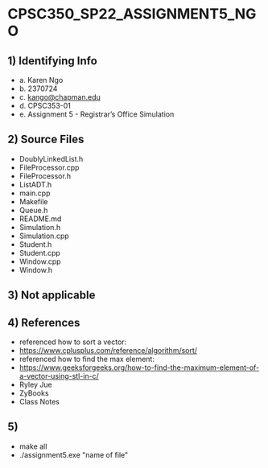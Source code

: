 # CPSC350_SP22_ASSIGNMENT5_NGO

## 1) Identifying Info
*   a. Karen Ngo
*   b. 2370724
*   c. kango@chapman.edu
*   d. CPSC353-01
*   e. Assignment 5 - Registrar’s Office Simulation

## 2) Source Files
*   DoublyLinkedList.h
*   FileProcessor.cpp
*   FileProcessor.h
*   ListADT.h
*   main.cpp
*   Makefile
*   Queue.h
*   README.md
*   Simulation.h
*   Simulation.cpp
*   Student.h
*   Student.cpp
*   Window.cpp
*   Window.h


## 3) Not applicable

## 4) References
*   referenced how to sort a vector:
*   https://www.cplusplus.com/reference/algorithm/sort/
*   referenced how to find the max element:
*   https://www.geeksforgeeks.org/how-to-find-the-maximum-element-of-a-vector-using-stl-in-c/
*   Ryley Jue
*   ZyBooks
*   Class Notes

## 5)
* make all
* ./assignment5.exe "name of file"
